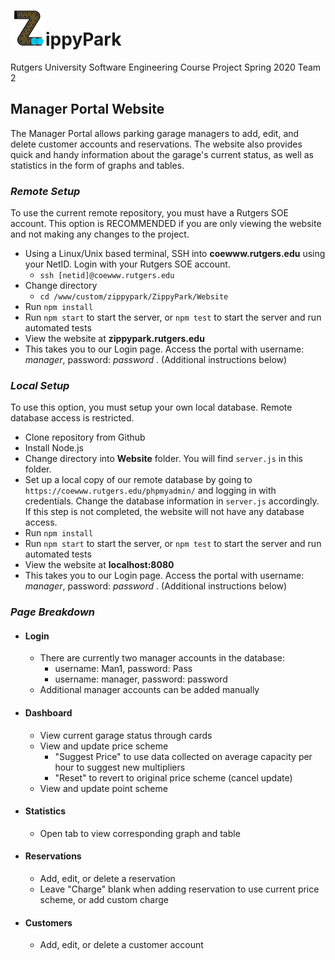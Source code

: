 # ![zippy park logo](public/images/zplogo.png)ippyPark
Rutgers University
Software Engineering Course Project Spring 2020
Team 2

## **Manager Portal Website**
The Manager Portal allows parking garage managers to add, edit, and delete customer accounts and reservations. The website also provides quick and handy information about the garage's current status, as well as statistics in the form of graphs and tables.

### *Remote Setup*
To use the current remote repository, you must have a Rutgers SOE account. This option is RECOMMENDED if you are only viewing the website and not making any changes to the project.

- Using a Linux/Unix based terminal, SSH into **coewww.rutgers.edu** using your NetID. Login with your Rutgers SOE account.
    - `ssh [netid]@coewww.rutgers.edu`
- Change directory 
    - `cd /www/custom/zippypark/ZippyPark/Website`
- Run `npm install` 
- Run `npm start` to start the server, or `npm test` to start the server and run automated tests
- View the website at **zippypark.rutgers.edu**
- This takes you to our Login page. Access the portal with username: *manager*, password: *password*  . (Additional instructions below)

### *Local Setup*
To use this option, you must setup your own local database. Remote database access is restricted.
- Clone repository from Github
- Install Node.js
- Change directory into **Website** folder. You will find `server.js` in this folder.
- Set up a local copy of our remote database by going to `https://coewww.rutgers.edu/phpmyadmin/` and logging in with credentials. Change the database information in `server.js` accordingly. If this step is not completed, the website will not have any database access.
- Run `npm install` 
- Run `npm start` to start the server, or `npm test` to start the server and run automated tests
- View the website at **localhost:8080**
- This takes you to our Login page. Access the portal with username: *manager*, password: *password*  . (Additional instructions below)

### *Page Breakdown*
- #### Login
    - There are currently two manager accounts in the database:
        - username: Man1, password: Pass
        - username: manager, password: password
    - Additional manager accounts can be added manually
- #### Dashboard
    - View current garage status through cards
    - View and update price scheme
        - "Suggest Price" to use data collected on average capacity per hour to suggest new multipliers
        - "Reset" to revert to original price scheme (cancel update)
    - View and update point scheme
- #### Statistics
    - Open tab to view corresponding graph and table
- #### Reservations
    - Add, edit, or delete a reservation
    - Leave "Charge" blank when adding reservation to use current price scheme, or add custom charge
- #### Customers
    - Add, edit, or delete a customer account